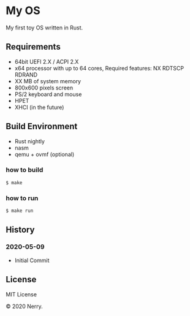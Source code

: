 # My OS

My first toy OS written in Rust.

## Requirements

* 64bit UEFI 2.X / ACPI 2.X
* x64 processor with up to 64 cores, Required features: NX RDTSCP RDRAND
* XX MB of system memory
* 800x600 pixels screen
* PS/2 keyboard and mouse
* HPET
* XHCI (in the future)

## Build Environment

* Rust nightly
* nasm
* qemu + ovmf (optional)

### how to build

```
$ make
```

### how to run

```
$ make run
```

## History

### 2020-05-09

* Initial Commit

## License

MIT License

&copy; 2020 Nerry.
